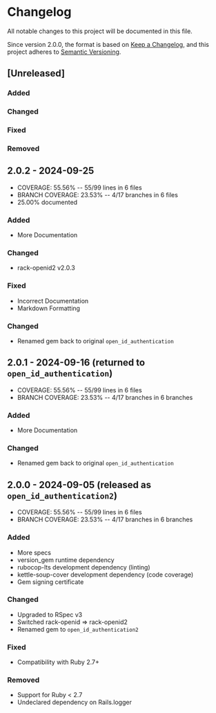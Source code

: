 # Changelog
All notable changes to this project will be documented in this file.

Since version 2.0.0, the format is based on [Keep a Changelog](https://keepachangelog.com/en/1.0.0/),
and this project adheres to [Semantic Versioning](https://semver.org/spec/v2.0.0.html).

## [Unreleased]
### Added
### Changed
### Fixed
### Removed

## 2.0.2 - 2024-09-25
- COVERAGE:  55.56% -- 55/99 lines in 6 files
- BRANCH COVERAGE:  23.53% -- 4/17 branches in 6 files
- 25.00% documented
### Added
- More Documentation
### Changed
- rack-openid2 v2.0.3
### Fixed
- Incorrect Documentation
- Markdown Formatting
### Changed
- Renamed gem back to original `open_id_authentication`

## 2.0.1 - 2024-09-16 (returned to `open_id_authentication`)
- COVERAGE:  55.56% -- 55/99 lines in 6 files
- BRANCH COVERAGE:  23.53% -- 4/17 branches in 6 branches
### Added
- More Documentation
### Changed
- Renamed gem back to original `open_id_authentication`

## 2.0.0 - 2024-09-05 (released as `open_id_authentication2`)
- COVERAGE:  55.56% -- 55/99 lines in 6 files
- BRANCH COVERAGE:  23.53% -- 4/17 branches in 6 branches
### Added
- More specs
- version_gem runtime dependency
- rubocop-lts development dependency (linting)
- kettle-soup-cover development dependency (code coverage)
- Gem signing certificate
### Changed
- Upgraded to RSpec v3
- Switched rack-openid => rack-openid2
- Renamed gem to `open_id_authentication2`
### Fixed
- Compatibility with Ruby 2.7+
### Removed
- Support for Ruby < 2.7
- Undeclared dependency on Rails.logger
